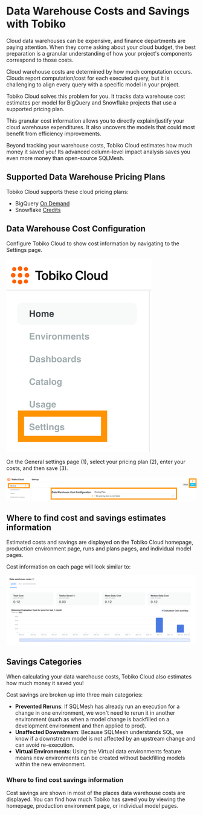 # Data Warehouse Costs and Savings with Tobiko

Cloud data warehouses can be expensive, and finance departments are paying attention. When they come asking about your cloud budget, the best preparation is a granular understanding of how your project's components correspond to those costs.

Cloud warehouse costs are determined by how much computation occurs. Clouds report computation/cost for each executed query, but it is challenging to align every query with a specific model in your project.

Tobiko Cloud solves this problem for you. It tracks data warehouse cost estimates per model for BigQuery and Snowflake projects that use a supported pricing plan.

This granular cost information allows you to directly explain/justify your cloud warehouse expenditures. It also uncovers the models that could most benefit from efficiency improvements.

Beyond tracking your warehouse costs, Tobiko Cloud estimates how much money it saved you! Its advanced column-level impact analysis saves you even more money than open-source SQLMesh.

## Supported Data Warehouse Pricing Plans

Tobiko Cloud supports these cloud pricing plans:

- BigQuery [On Demand](https://cloud.google.com/bigquery/pricing#on_demand_pricing)
- Snowflake [Credits](https://docs.snowflake.com/en/user-guide/cost-understanding-compute#label-what-are-credits)

## Data Warehouse Cost Configuration

Configure Tobiko Cloud to show cost information by navigating to the Settings page.

![Image highlighting location of the Settings link in the left site navigation](./costs_savings/costs-navigation.png)

On the General settings page (1), select your pricing plan (2), enter your costs, and then save (3).

![Annotated image showing locations of the general settings link, pricing plan form fields, and save button](./costs_savings/costs-steps.png)

## Where to find cost and savings estimates information

Estimated costs and savings are displayed on the Tobiko Cloud homepage, production environment page, runs and plans pages, and individual model pages.

Cost information on each page will look similar to:

![Example of costs and savings data as seen on the Tobiko Cloud homepage](./costs_savings/costs-example.png)

## Savings Categories

When calculating your data warehouse costs, Tobiko Cloud also estimates how much money it saved you!

Cost savings are broken up into three main categories:

- **Prevented Reruns**: If SQLMesh has already run an execution for a change in one environment, we won't need to rerun it in another environment (such as when a model change is backfilled on a development environment and then applied to prod).
- **Unaffected Downstream**: Because SQLMesh understands SQL, we know if a downstream model is not affected by an upstream change and can avoid re-execution.
- **Virtual Environments**: Using the Virtual data environments feature means new environments can be created without backfilling models within the new environment.

### Where to find cost savings information

Cost savings are shown in most of the places data warehouse costs are displayed. You can find how much Tobiko has saved you by viewing the homepage, production environment page, or individual model pages.
